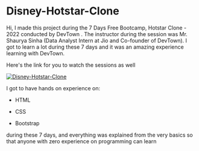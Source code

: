# Disney-Hotstar-Clone

Hi, I made this project during the 7 Days Free Bootcamp, Hotstar Clone - 2022 conducted by DevTown . The instructor during the session was Mr. Shaurya Sinha (Data Analyst Intern at Jio and Co-founder of DevTown). I got to learn a lot during these 7 days and it was an amazing experience learning with DevTown.

Here's the link for you to watch the sessions as well

[![Disney-Hotstar-Clone](https://img.youtube.com/vi/X02oSaHLUeE/0.jpg)](https://www.youtube.com/watch?v=X02oSaHLUeE)

I got to have hands on experience on:

* HTML

* CSS

* Bootstrap

during these 7 days, and everything was explained from the very basics so that anyone with zero experience on programming can learn
